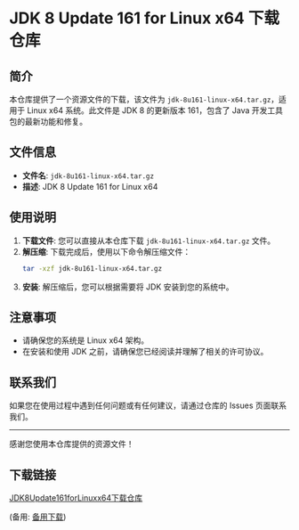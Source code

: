 # JDK 8 Update 161 for Linux x64 下载仓库

## 简介

本仓库提供了一个资源文件的下载，该文件为 `jdk-8u161-linux-x64.tar.gz`，适用于 Linux x64 系统。此文件是 JDK 8 的更新版本 161，包含了 Java 开发工具包的最新功能和修复。

## 文件信息

- **文件名**: `jdk-8u161-linux-x64.tar.gz`
- **描述**: JDK 8 Update 161 for Linux x64

## 使用说明

1. **下载文件**: 您可以直接从本仓库下载 `jdk-8u161-linux-x64.tar.gz` 文件。
2. **解压缩**: 下载完成后，使用以下命令解压缩文件：
   ```bash
   tar -xzf jdk-8u161-linux-x64.tar.gz
   ```
3. **安装**: 解压缩后，您可以根据需要将 JDK 安装到您的系统中。

## 注意事项

- 请确保您的系统是 Linux x64 架构。
- 在安装和使用 JDK 之前，请确保您已经阅读并理解了相关的许可协议。

## 联系我们

如果您在使用过程中遇到任何问题或有任何建议，请通过仓库的 Issues 页面联系我们。

---

感谢您使用本仓库提供的资源文件！

## 下载链接
[JDK8Update161forLinuxx64下载仓库](https://pan.quark.cn/s/10872c03d46e) 

(备用: [备用下载](https://pan.baidu.com/s/1o_sFwnubYAQJezrLLDL7_w?pwd=1234))
